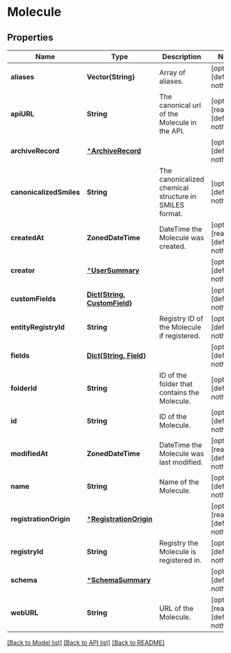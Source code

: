 # Molecule


## Properties
Name | Type | Description | Notes
------------ | ------------- | ------------- | -------------
**aliases** | **Vector{String}** | Array of aliases. | [optional] [default to nothing]
**apiURL** | **String** | The canonical url of the Molecule in the API. | [optional] [readonly] [default to nothing]
**archiveRecord** | [***ArchiveRecord**](ArchiveRecord.md) |  | [optional] [default to nothing]
**canonicalizedSmiles** | **String** | The canonicalized chemical structure in SMILES format. | [optional] [default to nothing]
**createdAt** | **ZonedDateTime** | DateTime the Molecule was created. | [optional] [readonly] [default to nothing]
**creator** | [***UserSummary**](UserSummary.md) |  | [optional] [default to nothing]
**customFields** | [**Dict{String, CustomField}**](CustomField.md) |  | [optional] [default to nothing]
**entityRegistryId** | **String** | Registry ID of the Molecule if registered. | [optional] [default to nothing]
**fields** | [**Dict{String, Field}**](Field.md) |  | [optional] [default to nothing]
**folderId** | **String** | ID of the folder that contains the Molecule. | [optional] [default to nothing]
**id** | **String** | ID of the Molecule. | [optional] [default to nothing]
**modifiedAt** | **ZonedDateTime** | DateTime the Molecule was last modified. | [optional] [readonly] [default to nothing]
**name** | **String** | Name of the Molecule. | [optional] [default to nothing]
**registrationOrigin** | [***RegistrationOrigin**](RegistrationOrigin.md) |  | [optional] [readonly] [default to nothing]
**registryId** | **String** | Registry the Molecule is registered in. | [optional] [default to nothing]
**schema** | [***SchemaSummary**](SchemaSummary.md) |  | [optional] [default to nothing]
**webURL** | **String** | URL of the Molecule. | [optional] [readonly] [default to nothing]


[[Back to Model list]](../README.md#models) [[Back to API list]](../README.md#api-endpoints) [[Back to README]](../README.md)


